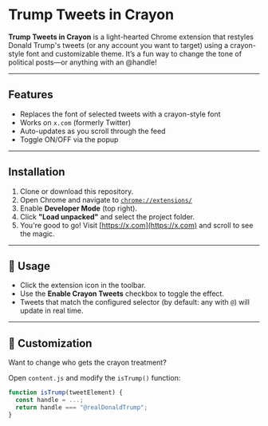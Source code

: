 # Trump Tweets in Crayon

**Trump Tweets in Crayon** is a light-hearted Chrome extension that restyles Donald Trump's tweets (or any account you want to target) using a crayon-style font and customizable theme. It’s a fun way to change the tone of political posts—or anything with an @handle!

---

## Features

- Replaces the font of selected tweets with a crayon-style font
- Works on `x.com` (formerly Twitter)
- Auto-updates as you scroll through the feed
- Toggle ON/OFF via the popup

---

## Installation

1. Clone or download this repository.
2. Open Chrome and navigate to [`chrome://extensions/`](chrome://extensions/)
3. Enable **Developer Mode** (top right).
4. Click **"Load unpacked"** and select the project folder.
5. You're good to go! Visit [https://x.com](https://x.com) and scroll to see the magic.

---

## 🎨 Usage

- Click the extension icon in the toolbar.
- Use the **Enable Crayon Tweets** checkbox to toggle the effect.
- Tweets that match the configured selector (by default: any with `@`) will update in real time.

---

## 🔧 Customization

Want to change who gets the crayon treatment?

Open `content.js` and modify the `isTrump()` function:

```js
function isTrump(tweetElement) {
  const handle = ...;
  return handle === "@realDonaldTrump";
}
